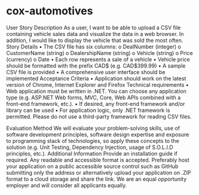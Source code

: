 # cox-automotives

User Story
Description
As a user, I want to be able to upload a CSV file containing vehicle sales data and visualize the data in a web browser. In addition, I would like to display the vehicle that was sold the most often. 
Story Details
•	The CSV file has six columns:
o	DealNumber (integer)
o	CustomerName (string)
o	DealershipName (string)
o	Vehicle (string)
o	Price (currency)
o	Date
•	Each row represents a sale of a vehicle
•	Vehicle price should be formatted with the prefix CAD$ (e.g. CAD$399.99) 
•	A sample CSV file is provided
•	A comprehensive user interface should be implemented
Acceptance Criteria
•	Application should work on the latest version of Chrome, Internet Explorer and Firefox
Technical requirements 
•	Web application must be written in .NET. You can choose any application type (e.g. ASP.NET Web forms, MVC, Core, Web APIs combined with a front-end framework, etc.).
•	If desired, any front-end framework and/or library can be used 
•	For application logic, only .NET framework is permitted. Please do not use a third-party framework for reading CSV files. 

Evaluation Method
We will evaluate your problem-solving skills, use of software development principles, software design expertise and exposure to programming stack of technologies, so apply these concepts to the solution (e.g. Unit Testing, Dependency Injection, usage of S.O.L.I.D principles, etc.).
Additional Information
Provide an installation guide if required. Any readable and accessible format is accepted.
Preferably host your application on a public accessible source control such as GitHub submitting only the address or alternatively upload your application on .ZIP format to a cloud storage and share the link. 
We are an equal opportunity employer and will consider all applicants equally.
